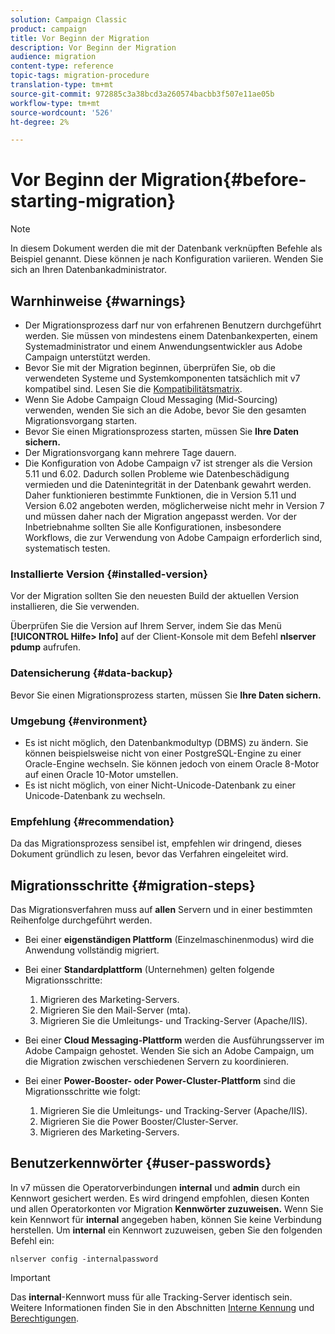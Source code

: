```yaml
---
solution: Campaign Classic
product: campaign
title: Vor Beginn der Migration
description: Vor Beginn der Migration
audience: migration
content-type: reference
topic-tags: migration-procedure
translation-type: tm+mt
source-git-commit: 972885c3a38bcd3a260574bacbb3f507e11ae05b
workflow-type: tm+mt
source-wordcount: '526'
ht-degree: 2%

---
```



# Vor Beginn der Migration{#before-starting-migration}

>[!NOTE]
>
>In diesem Dokument werden die mit der Datenbank verknüpften Befehle als Beispiel genannt. Diese können je nach Konfiguration variieren. Wenden Sie sich an Ihren Datenbankadministrator.

## Warnhinweise {#warnings}

* Der Migrationsprozess darf nur von erfahrenen Benutzern durchgeführt werden. Sie müssen von mindestens einem Datenbankexperten, einem Systemadministrator und einem Anwendungsentwickler aus Adobe Campaign unterstützt werden.
* Bevor Sie mit der Migration beginnen, überprüfen Sie, ob die verwendeten Systeme und Systemkomponenten tatsächlich mit v7 kompatibel sind. Lesen Sie die [Kompatibilitätsmatrix](../../rn/using/compatibility-matrix.md).
* Wenn Sie Adobe Campaign Cloud Messaging (Mid-Sourcing) verwenden, wenden Sie sich an die Adobe, bevor Sie den gesamten Migrationsvorgang starten.
* Bevor Sie einen Migrationsprozess starten, müssen Sie **Ihre Daten sichern.**
* Der Migrationsvorgang kann mehrere Tage dauern.
* Die Konfiguration von Adobe Campaign v7 ist strenger als die Version 5.11 und 6.02. Dadurch sollen Probleme wie Datenbeschädigung vermieden und die Datenintegrität in der Datenbank gewahrt werden. Daher funktionieren bestimmte Funktionen, die in Version 5.11 und Version 6.02 angeboten werden, möglicherweise nicht mehr in Version 7 und müssen daher nach der Migration angepasst werden. Vor der Inbetriebnahme sollten Sie alle Konfigurationen, insbesondere Workflows, die zur Verwendung von Adobe Campaign erforderlich sind, systematisch testen.

### Installierte Version {#installed-version}

Vor der Migration sollten Sie den neuesten Build der aktuellen Version installieren, die Sie verwenden.

Überprüfen Sie die Version auf Ihrem Server, indem Sie das Menü **[!UICONTROL Hilfe> Info]** auf der Client-Konsole mit dem Befehl **nlserver pdump** aufrufen.

### Datensicherung {#data-backup}

Bevor Sie einen Migrationsprozess starten, müssen Sie **Ihre Daten sichern.**

### Umgebung {#environment}

* Es ist nicht möglich, den Datenbankmodultyp (DBMS) zu ändern. Sie können beispielsweise nicht von einer PostgreSQL-Engine zu einer Oracle-Engine wechseln. Sie können jedoch von einem Oracle 8-Motor auf einen Oracle 10-Motor umstellen.
* Es ist nicht möglich, von einer Nicht-Unicode-Datenbank zu einer Unicode-Datenbank zu wechseln.

### Empfehlung {#recommendation}

Da das Migrationsprozess sensibel ist, empfehlen wir dringend, dieses Dokument gründlich zu lesen, bevor das Verfahren eingeleitet wird.

## Migrationsschritte {#migration-steps}

Das Migrationsverfahren muss auf **allen** Servern und in einer bestimmten Reihenfolge durchgeführt werden.

* Bei einer **eigenständigen Plattform** (Einzelmaschinenmodus) wird die Anwendung vollständig migriert.
* Bei einer **Standardplattform** (Unternehmen) gelten folgende Migrationsschritte:

   1. Migrieren des Marketing-Servers.
   1. Migrieren Sie den Mail-Server (mta).
   1. Migrieren Sie die Umleitungs- und Tracking-Server (Apache/IIS).

* Bei einer **Cloud Messaging-Plattform** werden die Ausführungsserver im Adobe Campaign gehostet. Wenden Sie sich an Adobe Campaign, um die Migration zwischen verschiedenen Servern zu koordinieren.
* Bei einer **Power-Booster- oder Power-Cluster-Plattform** sind die Migrationsschritte wie folgt:

   1. Migrieren Sie die Umleitungs- und Tracking-Server (Apache/IIS).
   1. Migrieren Sie die Power Booster/Cluster-Server.
   1. Migrieren des Marketing-Servers.

## Benutzerkennwörter {#user-passwords}

In v7 müssen die Operatorverbindungen **internal** und **admin** durch ein Kennwort gesichert werden. Es wird dringend empfohlen, diesen Konten und allen Operatorkonten vor Migration **Kennwörter zuzuweisen.** Wenn Sie kein Kennwort für **internal** angegeben haben, können Sie keine Verbindung herstellen. Um **internal** ein Kennwort zuzuweisen, geben Sie den folgenden Befehl ein:

```
nlserver config -internalpassword
```

>[!IMPORTANT]
>
>Das **internal**-Kennwort muss für alle Tracking-Server identisch sein. Weitere Informationen finden Sie in den Abschnitten [Interne Kennung](../../installation/using/campaign-server-configuration.md#internal-identifier) und [Berechtigungen](../../platform/using/access-management.md#about-permissions).

